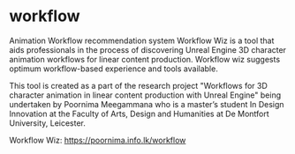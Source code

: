 # workflow
Animation Workflow recommendation system
Workflow Wiz is a tool that aids professionals in the process of discovering Unreal Engine 3D character animation workflows for linear content production. Workflow wiz suggests optimum workflow-based experience and tools available.

This tool is created as a part of the research project "Workflows for 3D character animation in linear content production with Unreal Engine" being undertaken by Poornima Meegammana who is a master’s student In Design Innovation at the Faculty of Arts, Design and Humanities at De Montfort University, Leicester.

Workflow Wiz: https://poornima.info.lk/workflow

